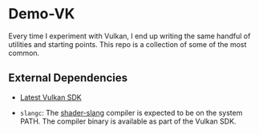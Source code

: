 # Demo-VK

Every time I experiment with Vulkan, I end up writing the same handful of
utilities and starting points. This repo is a collection of some of the most
common.

## External Dependencies

- [Latest Vulkan SDK](https://vulkan.lunarg.com/)

- `slangc`: The [shader-slang](https://github.com/shader-slang/slang) compiler
  is expected to be on the system PATH. The compiler binary is available as part
  of the Vulkan SDK.
